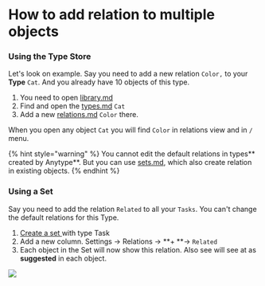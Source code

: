 # How to add relation to multiple objects

### **Using the Type Store**

Let's look on example. Say you need to add a new relation `Color,` to your **Type** `Cat`. And you already have 10 objects of this type.&#x20;

1. You need to open [library.md](../fundamentals/library.md "mention")
2. Find and open the [types.md](../fundamentals/types.md "mention") `Cat`
3. Add a new [relations.md](../fundamentals/relations.md "mention") `Color` there.

When you open any object `Cat` you will find `Color` in relations view and in `/` menu.

{% hint style="warning" %}
You cannot edit the default relations in types** created by Anytype**. But you can use [sets.md](../fundamentals/sets.md "mention"), which also create relation in existing objects.
{% endhint %}

### **Using a Set**

Say you need to add the relation `Related` to all your `Tasks`. You can't change the default relations for this Type.&#x20;

1. [Create a set ](https://doc.anytype.io/intro/fundamentals/sets#creating-sets)with type Task
2. Add a new column. Settings → Relations → **+ **→ `Related`
3. Each object in the Set will now show this relation. Also see will see at as **suggested** in each object.

![](../.gitbook/assets/test.gif)

